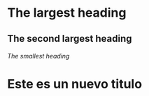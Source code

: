 # The largest heading
## The second largest heading
###### The smallest heading

# Este es un nuevo titulo